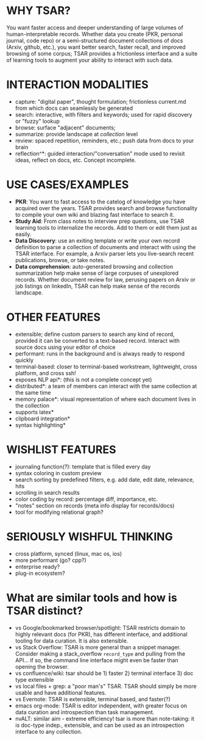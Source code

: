 # WHY TSAR?
You want faster access and deeper understanding of large volumes of human-interpretable records.  Whether data you create (PKR, personal journal, code repo) or a semi-structured document collections of docs (Arxiv, github, etc.), you want better search, faster recall, and improved browsing of some corpus; TSAR provides a frictionless interface and a suite of learning tools to augment your ability to interact with such data.

# INTERACTION MODALITIES
- capture: "digital paper", thought formulation; frictionless current.md from which docs can seamlessly be generated
- search: interactive, with filters and keywords; used for rapid discovery or "fuzzy" lookup
- browse: surface "adjacent" documents;
- summarize: provide landscape at *collection* level
- review: spaced repetition, reminders, etc.; push data from docs to your brain
- reflection^\*: guided interaction/"conversation" mode used to revisit ideas, reflect on docs, etc.  Concept incomplete.

# USE CASES/EXAMPLES
- **PKR**: You want to fast access to the catelog of knowledge you have acquired over the years.  TSAR provides search and browse functionality to compile your own wiki and blazing fast interface to search it.
- **Study Aid**: From class notes to interview prep questions, use TSAR learning tools to internalize the records.  Add to them or edit them just as easily.
- **Data Discovery**: use an exiting template or write your own record definition to parse a collection of documents and interact with using the TSAR interface.  For example, a Arxiv parser lets you live-search recent publications, browse, or take notes.
- **Data comprehension**: auto-generated browsing and collection summarization help make sense of large corpuses of unexplored records.  Whether document review for law, perusing papers on Arxiv or job listings on linkedIn, TSAR can help make sense of the records landscape.


# OTHER FEATURES
- extensible; define custom parsers to search any kind of record, provided it can be converted to a text-based record.  Interact with source docs using your editor of choice
- performant: runs in the background and is always ready to respond quickly
- terminal-based: closer to terminal-based workstream, lightweight, cross platform, and cross ssh!
- exposes NLP api\*: (this is not a complete concept yet)
- distributed\*: a team of members can interact with the same collection at the same time
- memory palace\*: visual representation of where each document lives in the collection
- supports latex\*
- clipboard integration\*
- syntax highlighting\*

# WISHLIST FEATURES
- journaling function(?): template that is filled every day
- syntax coloring in custom preview
- search sorting by predefined filters, e.g. add date, edit date, relevance, hits
- scrolling in search results
- color coding by record: percentage diff, importance, etc.
- "notes" section on records (meta info display for records/docs)
- tool for modifying relational graph?


# SERIOUSLY WISHFUL THINKING
- cross platform, synced (linux, mac os, ios)
- more performant (go? cpp?)
- enterprise ready?
- plug-in ecosystem?


# What are similar tools and how is TSAR distinct?
- vs Google/bookmarked browser/spotlight: TSAR restricts domain to highly relevant docs (for PKR), has different interface, and additional tooling for data curation.  It is also extensible.
- vs Stack Overflow: TSAR is more general than a snippet manager.  Consider making a stack_overflow `record_type` and pulling from the API...  if so, the command line interface might even be faster than opening the browser.
- vs confluence/wiki: tsar should be 1) faster 2) terminal interface 3) doc type extensible
- vs local files + grep: a "poor man's" TSAR.  TSAR should simply be more usable and have additional features.
- vs Evernote: TSAR is extensible, terminal based, and faster(?)
- emacs org-mode: TSAR is editor independent, with greater focus on data curation and introspection than task management.
- nvALT: similar aim - extreme efficiency!  tsar is more than note-taking: it is doc-type indep., extensible, and can be used as an introspection interface to any collection.